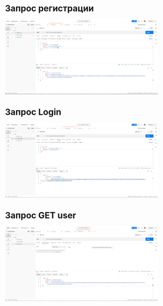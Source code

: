 # Запрос регистрации
 
![Запрос регистрации](https://github.com/CLOWnjke/postmanlearn/blob/main/regis.PNG)

# Запрос Login

![Запрос Login](https://github.com/CLOWnjke/postmanlearn/blob/main/login.PNG)

# Запрос GET user

![Запрос GET user](https://github.com/CLOWnjke/postmanlearn/blob/main/user.PNG)
